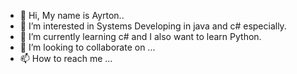 - 👋 Hi, My name is Ayrton..
- 👀 I’m interested in Systems Developing in java and c# especially.
- 🌱 I’m currently learning c# and I also want to learn Python.
- 💞️ I’m looking to collaborate on ...
- 📫 How to reach me ...

<!---
4yrr70n/4yrr70n is a ✨ special ✨ repository because its `README.md` (this file) appears on your GitHub profile.
You can click the Preview link to take a look at your changes.
--->
